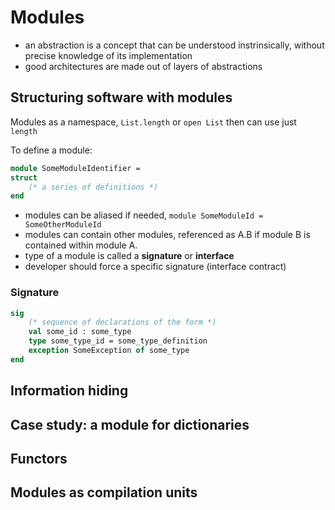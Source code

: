 # Modules

- an abstraction is a concept that can be understood instrinsically, without precise knowledge of its implementation
- good architectures are made out of layers of abstractions


## Structuring software with modules

Modules as a namespace, `List.length` or `open List` then can use just `length`

To define a module:

```ocaml
module SomeModuleIdentifier =
struct
    (* a series of definitions *)
end
```

- modules can be aliased if needed, `module SomeModuleId = SomeOtherModuleId`
- modules can contain other modules, referenced as A.B if module B is contained within module A.
- type of a module is called a **signature** or **interface**
- developer should force a specific signature (interface contract)

### Signature

```ocaml
sig
    (* sequence of declarations of the form *)
    val some_id : some_type
    type some_type_id = some_type_definition
    exception SomeException of some_type
end
```

## Information hiding

## Case study: a module for dictionaries

## Functors

## Modules as compilation units

